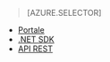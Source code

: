 ﻿> [AZURE.SELECTOR]
- [Portale](/documentation/articles/media-services-manage-content#publish/)
- [.NET SDK](/documentation/articles/media-services-deliver-streaming-content/)
- [API REST](/documentation/articles/media-services-rest-deliver-streaming-content)

<!--HONumber=47-->
